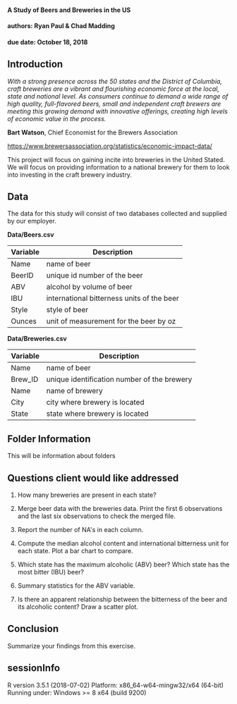 #### A Study of Beers and Breweries in the US
#### authors: Ryan Paul & Chad Madding
#### due date: October 18, 2018


## Introduction

*With a strong presence across the 50 states and the District of Columbia, craft breweries are a vibrant and flourishing economic force at the local, state and national level. As consumers continue to demand a wide range of high quality, full-flavored beers, small and independent craft brewers are meeting this growing demand with innovative offerings, creating high levels of economic value in the process.*

**Bart Watson**, Chief Economist for the Brewers Association

https://www.brewersassociation.org/statistics/economic-impact-data/

This project will focus on gaining incite into breweries in the United Stated. We will focus on providing information to a national brewery for them to look into investing in the craft brewery industry.

## Data

The data for this study will consist of two databases collected and supplied by our employer.

**Data/Beers.csv**

| Variable | Description |
| -------- | ----------- |
| Name | name of beer |
| BeerID | unique id number of the beer |
| ABV | alcohol by volume of beer |
| IBU | international bitterness units of the beer |
| Style | style of beer |
| Ounces | unit of measurement for the beer by oz |

**Data/Breweries.csv**

| Variable | Description |
| -------- | ----------- |
| Name | name of beer |
| Brew_ID | unique identification number of the brewery |
| Name | name of brewery |
| City | city where brewery is located |
| State | state where brewery is located |

## Folder Information

This will be information about folders

## Questions client would like addressed

   1. How many breweries are present in each state?
   
   2. Merge beer data with the breweries data. Print the first 6 observations and the last six observations to check the merged file.
   
   3. Report the number of NA's in each column.
   
   4. Compute the median alcohol content and international bitterness unit for each state. Plot a bar chart to compare.
   
   5. Which state has the maximum alcoholic (ABV) beer? Which state has the most bitter (IBU) beer?
   
   6. Summary statistics for the ABV variable.
   
   7. Is there an apparent relationship between the bitterness of the beer and its alcoholic content? Draw a scatter plot.
   
## Conclusion

Summarize your findings from this exercise.

## sessionInfo
R version 3.5.1 (2018-07-02)
Platform: x86_64-w64-mingw32/x64 (64-bit)
Running under: Windows >= 8 x64 (build 9200)

